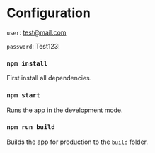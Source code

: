 # Configuration

`user`: test@mail.com

`password`: Test123!

### `npm install`

First install all dependencies.

### `npm start`

Runs the app in the development mode.

### `npm run build`

Builds the app for production to the `build` folder.
